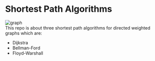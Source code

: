 # Shortest Path Algorithms
![graph](https://user-images.githubusercontent.com/96186143/232370652-6a443be0-cf12-4d6b-8fd4-6fb09e3fb86b.png) <br>
This repo is about three shortest path algorithms for directed weighted graphs which are:
- Dijkstra
- Bellman-Ford
- Floyd-Warshall
